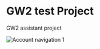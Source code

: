# GW2 test Project
GW2 assistant project 

![Account navigation 1](GW2-dashboard/gw2_alpha_react/images/Account_nav1.png)
